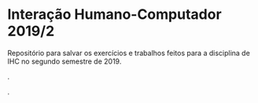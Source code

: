 # Interação Humano-Computador 2019/2

Repositório para salvar os exercícios e trabalhos feitos para a disciplina de IHC no segundo semestre de 2019.









.



.
